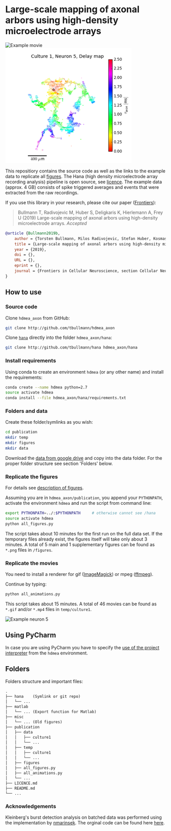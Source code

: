 # Large-scale mapping of axonal arbors using high-density microelectrode arrays

![Example movie ](neuron5.gif) ![Example axon](neuron5.png)

This repositiory contains the source code as well as the links to the example data to replicate all [figures](publication2/README.md). 
The Hana (high density microelectrode array recording analysis) pipeline is open source, see [licence](LICENCE.md).
The example data (approx. 4 GB) consists of spike triggered averages and events that were extracted from the raw recordings.  

If you use this library in your research, please cite our paper ([Frontiers](???)):

> Bullmann T, Radivojevic M, Huber S, Deligkaris K, Hierlemann A, Frey U (2019) Large-scale mapping of axonal arbors using high-density microelectrode arrays. _Accepted_

```bib
@article {Bullmann2019b,
	author = {Torsten Bullmann, Milos Radivojevic, Stefan Huber, Kosmas Deligkaris, Andreas Reinhold Hierlemann, Urs Frey},
	title = {Large-scale mapping of axonal arbors using high-density microelectrode arrays},
	year = {2019},
	doi = {},
	URL = {},
	eprint = {},
	journal = {Frontiers in Cellular Neuroscience, section Cellular Neurophysiology}
}
```


## How to use

### Source code

Clone ```hdmea_axon``` from GitHub:

```bash
git clone http://github.com/tbullmann/hdmea_axon
```

Clone [```hana```](http://github.com/tbullmann/hana) directly into the folder ```hdmea_axon/hana```:

```bash
git clone http://github.com/tbullmann/hana hdmea_axon/hana
```

### Install requirements

Using conda to create an environment ```hdmea``` (or any other name) and install the requirements:
```bash
conda create --name hdmea python=2.7
source activate hdmea 
conda install --file hdmea_axon/hana/requirements.txt
```

### Folders and data

Create these folder/symlinks as you wish:
```bash
cd publication
mkdir temp 
mkdir figures
mkdir data
```

Download the [data from google drive](???) and copy into the data folder. For the proper folder structure see section 'Folders' below.

### Replicate the figures

For details see [description of figures](publication/README.md).

Assuming you are in ```hdmea_axon/publication```, you append your ```PYTHONPATH```, activate the environment ```hdmea``` and run the script from command line:
```bash
export PYTHONPATH=../:$PYTHONPATH     # otherwise cannot see /hana
source activate hdmea 
python all_figures.py 
```
The script takes about 10 minutes for the first run on the full data set.
If the temporary files already exist, the figures itself will take only about 3 minutes.
A total of 5 main and 1 supplementary figures can be found as ```*.png``` files in ```/figures```.

### Replicate the movies

You need to install a renderer for gif ([ImageMagick](https://www.imagemagick.org/script/download.php)) or mpeg ([ffmpeg](https://ffmpeg.org/download.html)). 

Continue by typing:
```bash
python all_animations.py
```
This script takes about 15 minutes. A total of 46 movies can be found as ```*.gif``` and/or ```*.mp4``` files in ```temp/culture1```.

![Example neuron 5](neuron5.gif)


## Using PyCharm

In case you are using PyCharm you have to specify the [use of the project interpreter](hdmea_env_in_pycharm.jpg) from the ```hdmea``` environment.

## Folders
Folders structure and important files:
```
.
├── hana    (Symlink or git repo)
│   └── ...
├── matlab
│   └── ... (Export function for Matlab)
├── misc           
│   └── ... (Old figures)
├── publication
│   ├── data  
│   │   ├── culture1  
│   │   └── ...
│   ├── temp   
│   │   ├── culture1  
│   │   └── ...
│   ├── figures 
│   ├── all_figures.py
│   ├── all_animations.py
│   └── ...
├── LICENCE.md
├── README.md
└── ...
```

### Acknowledgements

Kleinberg's burst detection analysis on batched data was performed using the implementation by [nmarinsek](https://github.com/nmarinsek). 
The orginal code can be found here [here](https://github.com/nmarinsek/burst_detection).